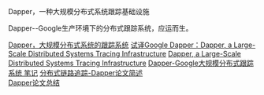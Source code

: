 
Dapper，一种大规模分布式系统跟踪基础设施

Dapper--Google生产环境下的分布式跟踪系统，应运而生。



[Dapper，大规模分布式系统的跟踪系统](https://bigbully.github.io/Dapper-translation/)
[试译Google Dapper：Dapper, a Large-Scale Distributed Systems Tracing Infrastructure](https://blog.csdn.net/vking_wang/article/details/89203639)
[Dapper, a Large-Scale Distributed Systems Tracing Infrastructure](https://research.google/pubs/pub36356/)
[Dapper-Google大规模分布式跟踪系统 笔记](https://zhuanlan.zhihu.com/p/41047837)
[分布式链路追踪-Dapper论文简述](https://cloud.tencent.com/developer/article/1425181)  
[Dapper论文总结](https://www.jianshu.com/p/c58424d3cd73)
